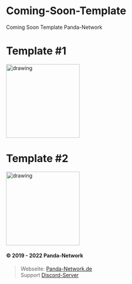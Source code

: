 # Coming-Soon-Template
Coming Soon Template Panda-Network


# Template #1
<img src="https://i.imagicx.de/i/ZXmIAJboRQxk.png" alt="drawing" width="200"/>

<br>

# Template #2
<img src="https://i.imagicx.de/i/qp38mkudRV2Z.png" alt="drawing" width="200"/>
<br>

#### © 2019 - 2022 Panda-Network
> Webseite: [Panda-Network.de](https://panda-network.de) \
> Support [Discord-Server](https://discord.gg/z8ScRvf)